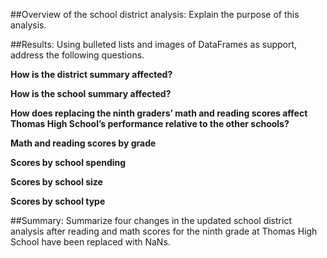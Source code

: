 ##Overview of the school district analysis: Explain the purpose of this analysis.

##Results: Using bulleted lists and images of DataFrames as support, address the following questions.

**How is the district summary affected?**

**How is the school summary affected?**

**How does replacing the ninth graders’ math and reading scores affect Thomas High School’s performance relative to the other schools?**

**Math and reading scores by grade**

**Scores by school spending**

**Scores by school size**

**Scores by school type**

##Summary: Summarize four changes in the updated school district analysis after reading and math scores for the ninth grade at Thomas High School have been replaced with NaNs.
